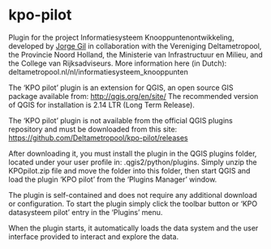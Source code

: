 # kpo-pilot
Plugin for the project Informatiesysteem Knooppuntenontwikkeling, developed by [Jorge Gil](https://www.linkedin.com/in/jorge-gil-40a17a2/) in collaboration with the Vereniging Deltametropool, the Provincie Noord Holland, the Ministerie van Infrastructuur en Milieu, and the College van Rijksadviseurs. More information here (in Dutch): deltametropool.nl/nl/informatiesysteem_knooppunten

The ‘KPO pilot’ plugin is an extension for QGIS, an open source GIS package available from: http://qgis.org/en/site/
The recommended version of QGIS for installation is 2.14 LTR (Long Term Release).

The ‘KPO pilot’ plugin is not available from the official QGIS plugins repository and must be downloaded from this site:
https://github.com/Deltametropool/kpo-pilot/releases

After downloading it, you must install the plugin in the QGIS plugins folder, located under your user profile in: .qgis2/python/plugins. Simply unzip the KPOpilot.zip file and move the folder into this folder, then start QGIS and load the plugin ‘KPO pilot’ from the ‘Plugins Manager’ window.

The plugin is self-contained and does not require any additional download or configuration. To start the plugin simply click the toolbar button or ‘KPO datasysteem pilot’ entry in the ‘Plugins’ menu.

When the plugin starts, it automatically loads the data system and the user interface provided to interact and explore the data.
